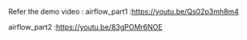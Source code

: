 Refer the demo video : 
airflow_part1   :https://youtu.be/Qs02p3mh8m4
					   
airflow_part2   :https://youtu.be/83gPOMr6NOE